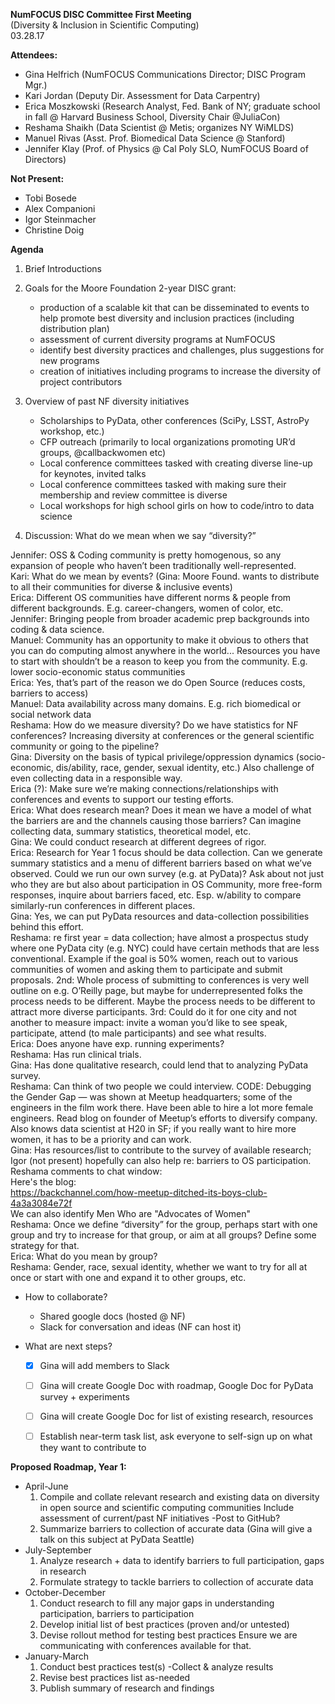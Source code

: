 **NumFOCUS DISC Committee First Meeting**  
(Diversity & Inclusion in Scientific Computing)       
03.28.17  

**Attendees:**
- Gina Helfrich (NumFOCUS Communications Director; DISC Program Mgr.) 
- Kari Jordan (Deputy Dir. Assessment for Data Carpentry)
- Erica Moszkowski (Research Analyst, Fed. Bank of NY; graduate school in fall @ Harvard Business School, Diversity Chair @JuliaCon)
- Reshama Shaikh (Data Scientist @ Metis; organizes NY WiMLDS)
- Manuel Rivas (Asst. Prof. Biomedical Data Science @ Stanford)
- Jennifer Klay (Prof. of Physics @ Cal Poly SLO, NumFOCUS Board of Directors)

**Not Present:** 
- Tobi Bosede 
- Alex Companioni 
- Igor Steinmacher
- Christine Doig

**Agenda**

1. Brief Introductions


2. Goals for the Moore Foundation 2-year DISC grant:
    - production of a scalable kit that can be disseminated to events to help promote best diversity and inclusion practices (including distribution plan)
    - assessment of current diversity programs at NumFOCUS
    - identify best diversity practices and challenges, plus suggestions for new programs
    - creation of initiatives including programs to increase the diversity of project contributors

3. Overview of past NF diversity initiatives
    - Scholarships to PyData, other conferences (SciPy, LSST, AstroPy workshop, etc.)
    - CFP outreach (primarily to local organizations promoting UR’d groups, @callbackwomen etc)
    - Local conference committees tasked with creating diverse line-up for keynotes, invited talks
    - Local conference committees tasked with making sure their membership and review committee is diverse
    - Local workshops for high school girls on how to code/intro to data science

4. Discussion: What do we mean when we say “diversity?”

Jennifer: OSS & Coding community is pretty homogenous, so any expansion of people who haven’t been traditionally well-represented.   
Kari: What do we mean by events? (Gina: Moore Found. wants to distribute to all their communities for diverse & inclusive events)  
Erica: Different OS communities have different norms & people from different backgrounds. E.g. career-changers, women of color, etc.  
Jennifer: Bringing people from broader academic prep backgrounds into coding & data science.   
Manuel: Community has an opportunity to make it obvious to others that you can do computing almost anywhere in the world... Resources you have to start with shouldn’t be a reason to keep you from the community. E.g. lower socio-economic status communities  
Erica: Yes, that’s part of the reason we do Open Source (reduces costs, barriers to access)  
Manuel: Data availability across many domains. E.g. rich biomedical or social network data  
Reshama: How do we measure diversity? Do we have statistics for NF conferences? Increasing diversity at conferences or the general scientific community or going to the pipeline?  
Gina: Diversity on the basis of typical privilege/oppression dynamics (socio-economic, dis/ability, race, gender, sexual identity, etc.) Also challenge of even collecting data in a responsible way.  
Erica (?): Make sure we’re making connections/relationships with conferences and events to support our testing efforts.  
Erica: What does research mean? Does it mean we have a model of what the barriers are and the channels causing those barriers? Can imagine collecting data, summary statistics, theoretical model, etc.  
Gina: We could conduct research at different degrees of rigor.  
Erica: Research for Year 1 focus should be data collection. Can we generate summary statistics and a menu of different barriers based on what we’ve observed. Could we run our own survey (e.g. at PyData)? Ask about not just who they are but also about participation in OS Community, more free-form responses, inquire about barriers faced, etc. Esp. w/ability to compare similarly-run conferences in different places.  
Gina: Yes, we can put PyData resources and data-collection possibilities behind this effort.  
Reshama: re first year = data collection; have almost a prospectus study where one PyData city (e.g. NYC) could have certain methods that are less conventional. Example if the goal is 50% women, reach out to various communities of women and asking them to participate and submit proposals. 2nd: Whole process of submitting to conferences is very well outline on e.g. O’Reilly page, but maybe for underrepresented folks the process needs to be different. Maybe the process needs to be different to attract more diverse participants. 3rd: Could do it for one city and not another to measure impact: invite a woman you’d like to see speak, participate, attend (to male participants) and see what results.  
Erica: Does anyone have exp. running experiments?  
Reshama: Has run clinical trials.  
Gina: Has done qualitative research, could lend that to analyzing PyData survey.  
Reshama: Can think of two people we could interview. CODE: Debugging the Gender Gap — was shown at Meetup headquarters; some of the engineers in the film work there. Have been able to hire a lot more female engineers. Read blog on founder of Meetup’s efforts to diversify company. Also knows data scientist at H20 in SF; if you really want to hire more women, it has to be a priority and can work.   
Gina: Has resources/list to contribute to the survey of available research; Igor (not present) hopefully can also help re: barriers to OS participation.  
Reshama comments to chat window:  
Here's the blog:  
https://backchannel.com/how-meetup-ditched-its-boys-club-4a3a3084e72f  
We can also identify Men Who are "Advocates of Women"  
Reshama: Once we define “diversity” for the group, perhaps start with one group and try to increase for that group, or aim at all groups? Define some strategy for that.  
Erica:  What do you mean by group?  
Reshama: Gender, race, sexual identity, whether we want to try for all at once or start with one and expand it to other groups, etc.  

* How to collaborate?
  - Shared google docs (hosted @ NF)
  - Slack for conversation and ideas (NF can host it)

* What are next steps?
  - [x] Gina will add members to Slack
  - [ ] Gina will create Google Doc with roadmap, Google Doc for PyData survey + experiments
  - [ ] Gina will create Google Doc for list of existing research, resources
  - [ ] Establish near-term task list, ask everyone to self-sign up on what they want to contribute to



**Proposed Roadmap, Year 1:**
- April-June 
    1. Compile and collate relevant research and existing data on diversity in open source and scientific computing communities
    Include assessment of current/past NF initiatives
      -Post to GitHub?
    2. Summarize barriers to collection of accurate data (Gina will give a talk on this subject at PyData Seattle)
- July-September
  1. Analyze research + data to identify barriers to full participation, gaps in research
  2. Formulate strategy to tackle barriers to collection of accurate data
- October-December
  1. Conduct research to fill any major gaps in understanding participation, barriers to participation
  2. Develop initial list of best practices (proven and/or untested)
  3. Devise rollout method for testing best practices
    Ensure we are communicating with conferences available for that.
- January-March
  1. Conduct best practices test(s)
    -Collect & analyze results
  2. Revise best practices list as-needed
  3. Publish summary of research and findings
